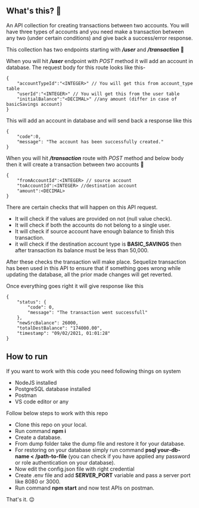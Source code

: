 ## What's this? :thinking:

An API collection for creating transactions between two accounts. You will have three types of accounts and you need make a transaction between any two (under certain conditions) and give back a success/error response.

This collection has two endpoints starting with **_/user_** and **_/transaction_** :raised_eyebrow:

When you will hit **_/user_** endpoint with _POST_ method it will add an account in database. The request body for this route looks like this-

```
{
    "accountTypeId":"<INTEGER>" // You will get this from account_type table
    "userId":"<INTEGER>" // You will get this from the user table
    "initialBalance":"<DECIMAL>" //any amount (differ in case of basicSavings account)
}
```

This will add an account in database and will send back a response like this

```
{
    "code":0,
    "message": "The account has been successfully created."
}
```

When you will hit **_/transaction_** route with _POST_ method and below body then it will create a transaction between two accounts :money_mouth_face:

```
{
    "fromAccountId":<INTEGER> // source account
    "toAccountId":<INTEGER> //destination account
    "amount":<DECIMAL>
}
```

There are certain checks that will happen on this API request.

- It will check if the values are provided on not (null value check).
- It will check if both the accounts do not belong to a single user.
- It will check if source account have enough balance to finish this transaction.
- it will check if the destination account type is **BASIC_SAVINGS** then after transaction its balance must be less than 50,000.

After these checks the transaction will make place. Sequelize transaction has been used in this API to ensure that if something goes wrong while updating the database, all the prior made changes will get reverted.

Once everything goes right it will give response like this

```
{
    "status": {
        "code": 0,
        "message": "The transaction went successfull"
    },
    "newSrcBalance": 26000,
    "totalDestBalance": "174000.00",
    "timestamp": "09/02/2021, 01:01:28"
}
```

## How to run

If you want to work with this code you need following things on system

- NodeJS installed
- PostgreSQL database installed
- Postman
- VS code editor or any

Follow below steps to work with this repo

- Clone this repo on your local.
- Run command **npm i**
- Create a database.
- From dump folder take the dump file and restore it for your database.
- For restoring on your database simply run command **psql your-db-name < /path-to-file** (you can check if you have applied any password or role authentication on your database).
- Now edit the config.json file with right credential
- Create .env file and add **SERVER_PORT** variable and pass a server port like 8080 or 3000.
- Run command **npm start** and now test APIs on postman.

That's it. :relieved:
